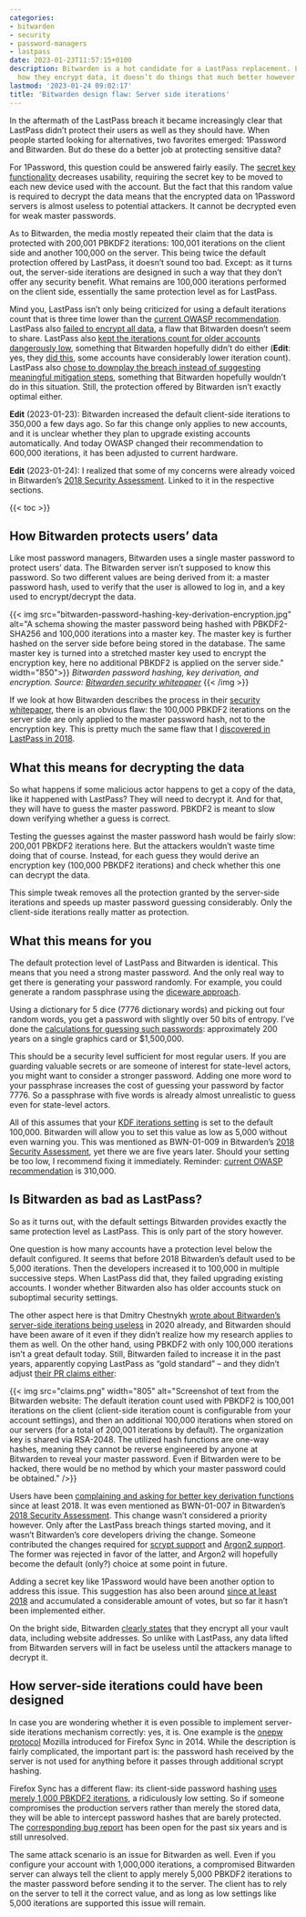 ```yaml
---
categories:
- bitwarden
- security
- password-managers
- lastpass
date: 2023-01-23T11:57:15+0100
description: Bitwarden is a hot candidate for a LastPass replacement. Looking into
  how they encrypt data, it doesn’t do things that much better however.
lastmod: '2023-01-24 09:02:17'
title: 'Bitwarden design flaw: Server side iterations'
---
```


In the aftermath of the LastPass breach it became increasingly clear that LastPass didn’t protect their users as well as they should have. When people started looking for alternatives, two favorites emerged: 1Password and Bitwarden. But do these do a better job at protecting sensitive data?

For 1Password, this question could be answered fairly easily. The [secret key functionality](https://blog.1password.com/what-the-secret-key-does/) decreases usability, requiring the secret key to be moved to each new device used with the account. But the fact that this random value is required to decrypt the data means that the encrypted data on 1Password servers is almost useless to potential attackers. It cannot be decrypted even for weak master passwords.

As to Bitwarden, the media mostly repeated their claim that the data is protected with 200,001 PBKDF2 iterations: 100,001 iterations on the client side and another 100,000 on the server. This being twice the default protection offered by LastPass, it doesn’t sound too bad. Except: as it turns out, the server-side iterations are designed in such a way that they don’t offer any security benefit. What remains are 100,000 iterations performed on the client side, essentially the same protection level as for LastPass.

Mind you, LastPass isn’t only being criticized for using a default iterations count that is three time lower than the [current OWASP recommendation](https://cheatsheetseries.owasp.org/cheatsheets/Password_Storage_Cheat_Sheet.html#pbkdf2). LastPass also [failed to encrypt all data](/2022/12/24/what-data-does-lastpass-encrypt/), a flaw that Bitwarden doesn’t seem to share. LastPass also [kept the iterations count for older accounts dangerously low](/2022/12/28/lastpass-breach-the-significance-of-these-password-iterations/), something that Bitwarden hopefully didn’t do either (**Edit**: yes, they [did this](#c000002), some accounts have considerably lower iteration count). LastPass also [chose to downplay the breach instead of suggesting meaningful mitigation steps](/2022/12/26/whats-in-a-pr-statement-lastpass-breach-explained/), something that Bitwarden hopefully wouldn’t do in this situation. Still, the protection offered by Bitwarden isn’t exactly optimal either.

**Edit** (2023-01-23): Bitwarden increased the default client-side iterations to 350,000 a few days ago. So far this change only applies to new accounts, and it is unclear whether they plan to upgrade existing accounts automatically. And today OWASP changed their recommendation to 600,000 iterations, it has been adjusted to current hardware.

**Edit** (2023-01-24): I realized that some of my concerns were already voiced in Bitwarden’s [2018 Security Assessment](https://cure53.de/pentest-report_bitwarden.pdf). Linked to it in the respective sections.

{{< toc >}}

## How Bitwarden protects users’ data

Like most password managers, Bitwarden uses a single master password to protect users’ data. The Bitwarden server isn’t supposed to know this password. So two different values are being derived from it: a master password hash, used to verify that the user is allowed to log in, and a key used to encrypt/decrypt the data.

{{< img src="bitwarden-password-hashing-key-derivation-encryption.jpg" alt="A schema showing the master password being hashed with PBKDF2-SHA256 and 100,000 iterations into a master key. The master key is further hashed on the server side before being stored in the database. The same master key is turned into a stretched master key used to encrypt the encryption key, here no additional PBKDF2 is applied on the server side." width="850">}}
  <em>Bitwarden password hashing, key derivation, and encryption. Source: <a href="https://bitwarden.com/images/resources/security-white-paper-download.pdf">Bitwarden security whitepaper</a></em>
{{< /img >}}

If we look at how Bitwarden describes the process in their [security whitepaper](https://bitwarden.com/images/resources/security-white-paper-download.pdf), there is an obvious flaw: the 100,000 PBKDF2 iterations on the server side are only applied to the master password hash, not to the encryption key. This is pretty much the same flaw that I [discovered in LastPass in 2018](/2018/07/09/is-your-lastpass-data-really-safe-in-the-encrypted-online-vault/#cracking-the-encryption).

## What this means for decrypting the data

So what happens if some malicious actor happens to get a copy of the data, like it happened with LastPass? They will need to decrypt it. And for that, they will have to guess the master password. PBKDF2 is meant to slow down verifying whether a guess is correct.

Testing the guesses against the master password hash would be fairly slow: 200,001 PBKDF2 iterations here. But the attackers wouldn’t waste time doing that of course. Instead, for each guess they would derive an encryption key (100,000 PBKDF2 iterations) and check whether this one can decrypt the data.

This simple tweak removes all the protection granted by the server-side iterations and speeds up master password guessing considerably. Only the client-side iterations really matter as protection.

## What this means for you

The default protection level of LastPass and Bitwarden is identical. This means that you need a strong master password. And the only real way to get there is generating your password randomly. For example, you could generate a random passphrase using the [diceware approach](https://en.wikipedia.org/wiki/Diceware).

Using a dictionary for 5 dice (7776 dictionary words) and picking out four random words, you get a password with slightly over 50 bits of entropy. I’ve done the [calculations for guessing such passwords](/2022/12/28/lastpass-breach-the-significance-of-these-password-iterations/#what-is-this-setting-about): approximately 200 years on a single graphics card or $1,500,000.

This should be a security level sufficient for most regular users. If you are guarding valuable secrets or are someone of interest for state-level actors, you might want to consider a stronger password. Adding one more word to your passphrase increases the cost of guessing your password by factor 7776. So a passphrase with five words is already almost unrealistic to guess even for state-level actors.

All of this assumes that your [KDF iterations setting](https://bitwarden.com/help/what-encryption-is-used/#changing-kdf-iterations) is set to the default 100,000. Bitwarden will allow you to set this value as low as 5,000 without even warning you. This was mentioned as BWN-01-009 in Bitwarden’s [2018 Security Assessment](https://cure53.de/pentest-report_bitwarden.pdf), yet there we are five years later. Should your setting be too low, I recommend fixing it immediately. Reminder: [current OWASP recommendation](https://cheatsheetseries.owasp.org/cheatsheets/Password_Storage_Cheat_Sheet.html#pbkdf2) is 310,000.

## Is Bitwarden as bad as LastPass?

So as it turns out, with the default settings Bitwarden provides exactly the same protection level as LastPass. This is only part of the story however.

One question is how many accounts have a protection level below the default configured. It seems that before 2018 Bitwarden’s default used to be 5,000 iterations. Then the developers increased it to 100,000 in multiple successive steps. When LastPass did that, they failed upgrading existing accounts. I wonder whether Bitwarden also has older accounts stuck on suboptimal security settings.

The other aspect here is that Dmitry Chestnykh [wrote about Bitwarden’s server-side iterations being useless](https://dchest.com/2020/05/25/improving-storage-of-password-encrypted-secrets-in-end-to-end-encrypted-apps/) in 2020 already, and Bitwarden should have been aware of it even if they didn’t realize how my research applies to them as well. On the other hand, using PBKDF2 with only 100,000 iterations isn’t a great default today. Still, Bitwarden failed to increase it in the past years, apparently copying LastPass as “gold standard” – and they didn’t adjust [their PR claims either](https://bitwarden.com/help/what-encryption-is-used/#pbkdf2):

{{< img src="claims.png" width="805" alt="Screenshot of text from the Bitwarden website: The default iteration count used with PBKDF2 is 100,001 iterations on the client (client-side iteration count is configurable from your account settings), and then an additional 100,000 iterations when stored on our servers (for a total of 200,001 iterations by default). The organization key is shared via RSA-2048. The utilized hash functions are one-way hashes, meaning they cannot be reverse engineered by anyone at Bitwarden to reveal your master password. Even if Bitwarden were to be hacked, there would be no method by which your master password could be obtained." />}}

Users have been [complaining and asking for better key derivation functions](https://community.bitwarden.com/t/encryption-suggestions-including-argon2/350/76) since at least 2018. It was even mentioned as BWN-01-007 in Bitwarden’s [2018 Security Assessment](https://cure53.de/pentest-report_bitwarden.pdf). This change wasn’t considered a priority however. Only after the LastPass breach things started moving, and it wasn’t Bitwarden’s core developers driving the change. Someone contributed the changes required for [scrypt support](https://github.com/bitwarden/clients/pull/4428) and [Argon2 support](https://github.com/bitwarden/clients/pull/4468). The former was rejected in favor of the latter, and Argon2 will hopefully become the default (only?) choice at some point in future.

Adding a secret key like 1Password would have been another option to address this issue. This suggestion has also been around [since at least 2018](https://community.bitwarden.com/t/add-optional-secret-key-functionality-like-1password-or-keyfile-like-keepass/576) and accumulated a considerable amount of votes, but so far it hasn’t been implemented either.

On the bright side, Bitwarden [clearly states](https://bitwarden.com/help/vault-data/) that they encrypt all your vault data, including website addresses. So unlike with LastPass, any data lifted from Bitwarden servers will in fact be useless until the attackers manage to decrypt it.

## How server-side iterations could have been designed

In case you are wondering whether it is even possible to implement server-side iterations mechanism correctly: yes, it is. One example is the [onepw protocol](https://github.com/mozilla/fxa-auth-server/wiki/onepw-protocol) Mozilla introduced for Firefox Sync in 2014. While the description is fairly complicated, the important part is: the password hash received by the server is not used for anything before it passes through additional scrypt hashing.

Firefox Sync has a different flaw: its client-side password hashing [uses merely 1,000 PBKDF2 iterations](/2018/03/13/can-chrome-sync-or-firefox-sync-be-trusted-with-sensitive-data/#firefox-sync), a ridiculously low setting. So if someone compromises the production servers rather than merely the stored data, they will be able to intercept password hashes that are barely protected. The [corresponding bug report](https://bugzilla.mozilla.org/show_bug.cgi?id=1320222) has been open for the past six years and is still unresolved.

The same attack scenario is an issue for Bitwarden as well. Even if you configure your account with 1,000,000 iterations, a compromised Bitwarden server can always tell the client to apply merely 5,000 PBKDF2 iterations to the master password before sending it to the server. The client has to rely on the server to tell it the correct value, and as long as low settings like 5,000 iterations are supported this issue will remain.